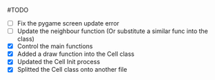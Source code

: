 #TODO

- [ ] Fix the pygame screen update error
- [ ] Update the neighbour function (Or substitute a similar func into the class)
- [x] Control the main functions
- [x] Added a draw function into the Cell class
- [x] Updated the Cell Init process
- [x] Splitted the Cell class onto another file
